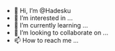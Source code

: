 - 👋 Hi, I’m @Hadesku
- 👀 I’m interested in ...
- 🌱 I’m currently learning ...
- 💞️ I’m looking to collaborate on ...
- 📫 How to reach me ...

<!---
Hadesku/Hadesku is a ✨ special ✨ repository because its `README.md` (this file) appears on your GitHub profile.
You can click the Preview link to take a look at your changes.
--->
